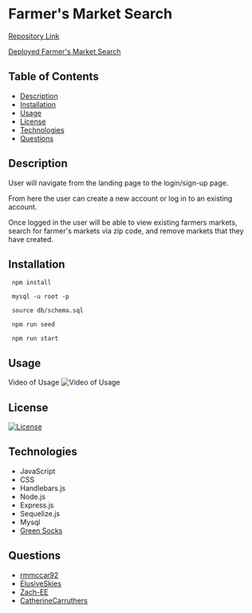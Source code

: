 # Farmer's Market Search

[Repository Link](https://github.com/rmmccar92/Farmers-Market-Search)

[Deployed Farmer's Market Search](https://farmers-market-search-production.up.railway.app/)

## Table of Contents

- [Description](#Description)
- [Installation](#Installation)
- [Usage](#Usage)
- [License](#License)
- [Technologies](#Technologies)
- [Questions](#Questions)

## Description

User will navigate from the landing page to the login/sign-up page.

From here the user can create a new account or log in to an existing account.

Once logged in the user will be able to view existing farmers markets, search for farmer's markets via zip code, and remove markets that they have created.

## Installation
```
 npm install

 mysql -u root -p

 source db/schema.sql

 npm run seed

 npm run start
```

## Usage

Video of Usage
![Video of Usage](./img/farmers_market.gif)

## License

[![License](https://img.shields.io/badge/License-MIT-yellow.svg)](https://opensource.org/licenses/MIT)

## Technologies

- JavaScript
- CSS
- Handlebars.js
- Node.js
- Express.js
- Sequelize.js
- Mysql
- [Green Socks](https://greensock.com/showcase/)

## Questions

- [rmmccar92](https://github.com/rmmccar92/)
- [ElusiveSkies](https://github.com/ElusiveSkies)
- [Zach-EE](https://github.com/Zach-EE)
- [CatherineCarruthers](https://github.com/CatherineCarruthers)

